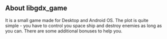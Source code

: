 ## About libgdx_game

It is a small game made for Desktop and Android OS. The plot is quite simple - you have to control you space ship and destroy enemies as long as you can.
There are some additional bonuses to help you.
